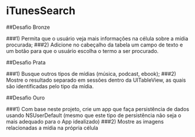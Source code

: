# iTunesSearch

##Desafio Bronze

###1) Permita que o usuário veja mais informações na célula sobre a mídia procurada;
###2) Adicione no cabeçalho da tabela um campo de texto e um botão para que o usuário escolha o termo a ser procurado.

##Desafio Prata

###1) Busque outros tipos de mídias (música, podcast, ebook);
###2) Mostre o resultado separado em sessões dentro da UITableView, as quais são identificadas pelo tipo da mídia.

##Desafio Ouro

###1) Com base neste projeto, crie um app que faça persistência de dados usando NSUserDefault (mesmo que este tipo de persistência não seja o mais adequado para o App idealizado)
###2) Mostre as imagens relacionadas a mídia na própria célula